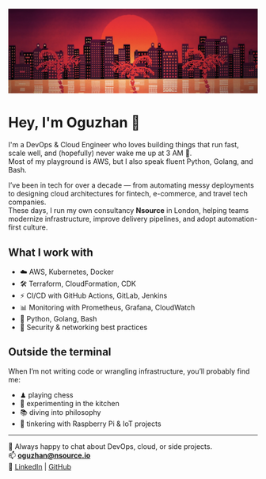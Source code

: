 ![Header Image](https://raw.githubusercontent.com/oguzhancoskun/oguzhancoskun/main/head.jpg)

# Hey, I'm Oguzhan 👋

I'm a DevOps & Cloud Engineer who loves building things that run fast, scale well, and (hopefully) never wake me up at 3 AM 🚀.  
Most of my playground is AWS, but I also speak fluent Python, Golang, and Bash.

I’ve been in tech for over a decade — from automating messy deployments to designing cloud architectures for fintech, e-commerce, and travel tech companies.  
These days, I run my own consultancy **Nsource** in London, helping teams modernize infrastructure, improve delivery pipelines, and adopt automation-first culture.

## What I work with
- ☁️ AWS, Kubernetes, Docker  
- 🛠 Terraform, CloudFormation, CDK  
- ⚡ CI/CD with GitHub Actions, GitLab, Jenkins  
- 📊 Monitoring with Prometheus, Grafana, CloudWatch  
- 🧩 Python, Golang, Bash  
- 🔐 Security & networking best practices

## Outside the terminal
When I’m not writing code or wrangling infrastructure, you’ll probably find me:
- ♟ playing chess
- 🍳 experimenting in the kitchen
- 📚 diving into philosophy
- 🔧 tinkering with Raspberry Pi & IoT projects

---

💬 Always happy to chat about DevOps, cloud, or side projects.  
📫 **[oguzhan@nsource.io](mailto:oguzhan@nsource.io)**  
🔗 [LinkedIn](https://linkedin.com/in/oguzhancoskun) | [GitHub](https://github.com/oguzhancoskun)
